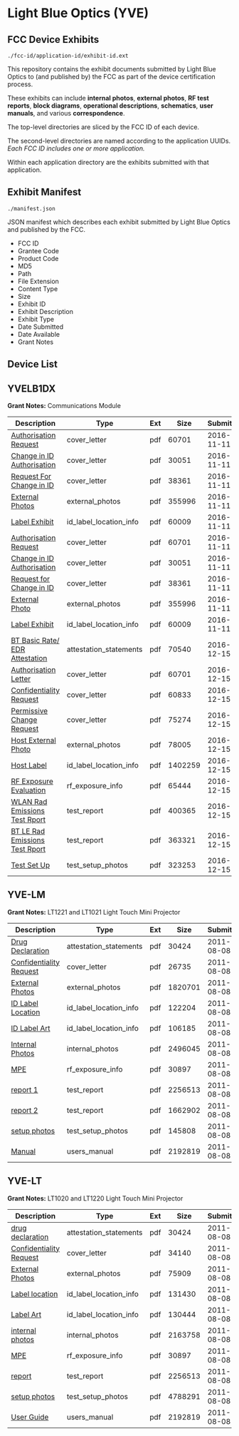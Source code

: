 # Light Blue Optics (YVE)
## FCC Device Exhibits

```
./fcc-id/application-id/exhibit-id.ext
```

This repository contains the exhibit documents submitted by Light Blue Optics to (and published by) the FCC as part of the device certification process.

These exhibits can include **internal photos**, **external photos**, **RF test reports**, **block diagrams**, **operational descriptions**, **schematics**, **user manuals**, and various **correspondence**.

The top-level directories are sliced by the FCC ID of each device.

The second-level directories are named according to the application UUIDs. *Each FCC ID includes one or more application.*

Within each application directory are the exhibits submitted with that application. 

## Exhibit Manifest

```
./manifest.json
```

JSON manifest which describes each exhibit submitted by Light Blue Optics and published by the FCC.

- FCC ID
- Grantee Code
- Product Code
- MD5
- Path
- File Extension
- Content Type
- Size
- Exhibit ID
- Exhibit Description
- Exhibit Type
- Date Submitted
- Date Available
- Grant Notes

## Device List
## YVELB1DX
**Grant Notes:** Communications Module

| Description | Type | Ext | Size | Submitted | Available |
| ----------- | ---- | --- | ---- | --------- | --------- |
| [Authorisation Request](YVELB1DX/a40b3ff917431aa570f57a2613c6cdf6/3193177.pdf) | cover_letter | pdf | 60701 | 2016-11-11 | 2016-11-11 |
| [Change in ID Authorisation](YVELB1DX/a40b3ff917431aa570f57a2613c6cdf6/3193178.pdf) | cover_letter | pdf | 30051 | 2016-11-11 | 2016-11-11 |
| [Request For Change in ID](YVELB1DX/a40b3ff917431aa570f57a2613c6cdf6/3193179.pdf) | cover_letter | pdf | 38361 | 2016-11-11 | 2016-11-11 |
| [External Photos](YVELB1DX/a40b3ff917431aa570f57a2613c6cdf6/2972897.pdf) | external_photos | pdf | 355996 | 2016-11-11 | 2016-11-11 |
| [Label Exhibit](YVELB1DX/a40b3ff917431aa570f57a2613c6cdf6/3193181.pdf) | id_label_location_info | pdf | 60009 | 2016-11-11 | 2016-11-11 |
| [Authorisation Request](YVELB1DX/7d5445d8886a861129075d4ea2ff1a99/3193177.pdf) | cover_letter | pdf | 60701 | 2016-11-11 | 2016-11-11 |
| [Change in ID Authorisation](YVELB1DX/7d5445d8886a861129075d4ea2ff1a99/3193178.pdf) | cover_letter | pdf | 30051 | 2016-11-11 | 2016-11-11 |
| [Request for Change in ID](YVELB1DX/7d5445d8886a861129075d4ea2ff1a99/3193179.pdf) | cover_letter | pdf | 38361 | 2016-11-11 | 2016-11-11 |
| [External Photo](YVELB1DX/7d5445d8886a861129075d4ea2ff1a99/2972897.pdf) | external_photos | pdf | 355996 | 2016-11-11 | 2016-11-11 |
| [Label Exhibit](YVELB1DX/7d5445d8886a861129075d4ea2ff1a99/3193181.pdf) | id_label_location_info | pdf | 60009 | 2016-11-11 | 2016-11-11 |
| [BT Basic Rate/ EDR Attestation](YVELB1DX/02555b2def9e6bf80e5c8870297dff06/3229074.pdf) | attestation_statements | pdf | 70540 | 2016-12-15 | 2016-12-15 |
| [Authorisation Letter](YVELB1DX/02555b2def9e6bf80e5c8870297dff06/3193177.pdf) | cover_letter | pdf | 60701 | 2016-12-15 | 2016-12-15 |
| [Confidentiality Request](YVELB1DX/02555b2def9e6bf80e5c8870297dff06/3229072.pdf) | cover_letter | pdf | 60833 | 2016-12-15 | 2016-12-15 |
| [Permissive Change Request](YVELB1DX/02555b2def9e6bf80e5c8870297dff06/3229073.pdf) | cover_letter | pdf | 75274 | 2016-12-15 | 2016-12-15 |
| [Host External Photo](YVELB1DX/02555b2def9e6bf80e5c8870297dff06/3229077.pdf) | external_photos | pdf | 78005 | 2016-12-15 | 2016-12-15 |
| [Host Label](YVELB1DX/02555b2def9e6bf80e5c8870297dff06/3229078.pdf) | id_label_location_info | pdf | 1402259 | 2016-12-15 | 2016-12-15 |
| [RF Exposure Evaluation](YVELB1DX/02555b2def9e6bf80e5c8870297dff06/3229079.pdf) | rf_exposure_info | pdf | 65444 | 2016-12-15 | 2016-12-15 |
| [WLAN Rad Emissions Test Rport](YVELB1DX/02555b2def9e6bf80e5c8870297dff06/3229080.pdf) | test_report | pdf | 400365 | 2016-12-15 | 2016-12-15 |
| [BT LE Rad Emissions Test Rport](YVELB1DX/02555b2def9e6bf80e5c8870297dff06/3229081.pdf) | test_report | pdf | 363321 | 2016-12-15 | 2016-12-15 |
| [Test Set Up](YVELB1DX/02555b2def9e6bf80e5c8870297dff06/3229082.pdf) | test_setup_photos | pdf | 323253 | 2016-12-15 | 2016-12-15 |
## YVE-LM
**Grant Notes:** LT1221 and LT1021 Light Touch Mini Projector

| Description | Type | Ext | Size | Submitted | Available |
| ----------- | ---- | --- | ---- | --------- | --------- |
| [Drug Declaration](YVE-LM/4e3ebffd48292588b34420b475b676e3/1518674.pdf) | attestation_statements | pdf | 30424 | 2011-08-08 | 2011-08-08 |
| [Confidentiality Request](YVE-LM/4e3ebffd48292588b34420b475b676e3/1518751.pdf) | cover_letter | pdf | 26735 | 2011-08-08 | 2011-08-08 |
| [External Photos](YVE-LM/4e3ebffd48292588b34420b475b676e3/1518752.pdf) | external_photos | pdf | 1820701 | 2011-08-08 | 2011-08-08 |
| [ID Label Location](YVE-LM/4e3ebffd48292588b34420b475b676e3/1518753.pdf) | id_label_location_info | pdf | 122204 | 2011-08-08 | 2011-08-08 |
| [ID Label Art](YVE-LM/4e3ebffd48292588b34420b475b676e3/1518754.pdf) | id_label_location_info | pdf | 106185 | 2011-08-08 | 2011-08-08 |
| [Internal Photos](YVE-LM/4e3ebffd48292588b34420b475b676e3/1518755.pdf) | internal_photos | pdf | 2496045 | 2011-08-08 | 2011-08-08 |
| [MPE](YVE-LM/4e3ebffd48292588b34420b475b676e3/1518758.pdf) | rf_exposure_info | pdf | 30897 | 2011-08-08 | 2011-08-08 |
| [report 1](YVE-LM/4e3ebffd48292588b34420b475b676e3/1518684.pdf) | test_report | pdf | 2256513 | 2011-08-08 | 2011-08-08 |
| [report 2](YVE-LM/4e3ebffd48292588b34420b475b676e3/1518761.pdf) | test_report | pdf | 1662902 | 2011-08-08 | 2011-08-08 |
| [setup photos](YVE-LM/4e3ebffd48292588b34420b475b676e3/1518762.pdf) | test_setup_photos | pdf | 145808 | 2011-08-08 | 2011-08-08 |
| [Manual](YVE-LM/4e3ebffd48292588b34420b475b676e3/1518686.pdf) | users_manual | pdf | 2192819 | 2011-08-08 | 2011-08-08 |
## YVE-LT
**Grant Notes:** LT1020 and LT1220 Light Touch Mini Projector

| Description | Type | Ext | Size | Submitted | Available |
| ----------- | ---- | --- | ---- | --------- | --------- |
| [drug declaration](YVE-LT/4e36d3687395200c25cfa26eee62335f/1518674.pdf) | attestation_statements | pdf | 30424 | 2011-08-08 | 2011-08-08 |
| [Confidentiality Request](YVE-LT/4e36d3687395200c25cfa26eee62335f/1518676.pdf) | cover_letter | pdf | 34140 | 2011-08-08 | 2011-08-08 |
| [External Photos](YVE-LT/4e36d3687395200c25cfa26eee62335f/1518677.pdf) | external_photos | pdf | 75909 | 2011-08-08 | 2011-08-08 |
| [Label location](YVE-LT/4e36d3687395200c25cfa26eee62335f/1518678.pdf) | id_label_location_info | pdf | 131430 | 2011-08-08 | 2011-08-08 |
| [Label Art](YVE-LT/4e36d3687395200c25cfa26eee62335f/1518679.pdf) | id_label_location_info | pdf | 130444 | 2011-08-08 | 2011-08-08 |
| [internal photos](YVE-LT/4e36d3687395200c25cfa26eee62335f/1518700.pdf) | internal_photos | pdf | 2163758 | 2011-08-08 | 2011-08-08 |
| [MPE](YVE-LT/4e36d3687395200c25cfa26eee62335f/1518682.pdf) | rf_exposure_info | pdf | 30897 | 2011-08-08 | 2011-08-08 |
| [report](YVE-LT/4e36d3687395200c25cfa26eee62335f/1518684.pdf) | test_report | pdf | 2256513 | 2011-08-08 | 2011-08-08 |
| [setup photos](YVE-LT/4e36d3687395200c25cfa26eee62335f/1518685.pdf) | test_setup_photos | pdf | 4788291 | 2011-08-08 | 2011-08-08 |
| [User Guide](YVE-LT/4e36d3687395200c25cfa26eee62335f/1518686.pdf) | users_manual | pdf | 2192819 | 2011-08-08 | 2011-08-08 |
